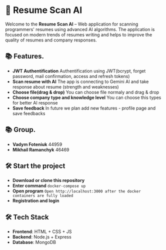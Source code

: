 <!-- # 🚀 **Startup Web Application**  

Welcome to the **Resume Scan AI** – Web application for scanning programmers' resumes using advanced AI algorithms. The application is focused on modern trends of resumes writing and helps to improve the quality of resumes and company responses.  

## 📚 **Overview**.  
This project is designed with a focus on **convenience**, **speed** and **ease of use**. It serves as a foundation for a growing startup, providing flexibility for future enhancements, integrations, and commercial purposes. 

## 🛠️ **Tech Stack**  
- **Frontend:** HTML + CSS + JS  
- **Backend:** Node.js + Express   
- **Deployment:** Soon 

## 🌟 **Key Features**  
- **⚡ High performance:** Optimized scripts, styles and overall application response.  
- **🔗 Scalability:** Flexible architecture designed for future expansion of features and addition of new functionality.
- **🔗 Modernity:** State-of-the-art AI tools are incorporated into the work to unmistakably identify all aspects of the resume.

## 📬 **Contact**  
For any inquiries, support, or collaboration opportunities, feel free to reach out to us:  
- **📧 Email:** [resume.scan.ai@gmail.com](mailto:resume.scan.ai@gmail.com)  
- **🌐 Website:** Soon

## 👥 **Developers and Roles**  
Meet the talented team behind **Resume Scan AI**:  

- **👤 vxdosick** – **Full-Stack Developer**  
   - Responsible for core backend and frontend architecture, API integration, and overall application performance.  

We are always open to collaboration and expanding our team. If you're interested, feel free to reach out via our mail - resume.scan.ai@gmail.com. -->

# 🚀 **Resume Scan AI**

Welcome to the **Resume Scan AI** – Web application for scanning programmers' resumes using advanced AI algorithms. The application is focused on modern trends of resumes writing and helps to improve the quality of resumes and company responses.

## 📚 **Features**.
- **JWT Authentification**  Authentification using JWT(bcrypt, forget password, mail confirmation, access and refresh tokens)
- **Scan resume with AI** The app is connecting to Gemini AI and take response about resume (strength and weaknesses)
- **Choose file(drag & drop)** You can choose file normaly and drag & drop
- **Choose company type and knowledge level** You can choose this types for better AI response
- **Save feedback** In future we plan add new features - profile page and save feedbacks

## 📚 **Group**.
- **Vadym Foteniuk** 44959 
- **Mikhail Ramanchyk** 46469 

## 🛠️ **Start the project**  
- **Download or clone this repository**  
- **Enter command** ```docker-compose up```  
- **Open program** ```Open http://localhost:3000 after the docker containers are fully loaded```  
- **Registration and login**

## 🛠️ **Tech Stack**  
- **Frontend**: HTML + CSS + JS
- **Backend**: Node.js + Express
- **Database**: MongoDB

